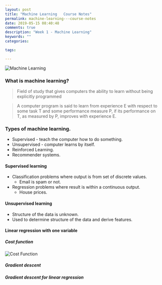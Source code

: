 ```yaml
---
layout: post
title: "Machine Learning   Course Notes"
permalink: machine-learning---course-notes
date: 2019-05-15 08:40:48
comments: true
description: "Week 1 - Machine Learning"
keywords: ""
categories:

tags:

---
```


![Machine Learning](/images/machine-learning.png)

### What is machine learning?
>Field of study that gives computers the ability to learn without being explicitly programmed

> A computer program is said to learn from experience E with respect to some task T and some performance measure P, if its performance on T, as measured by P, improves with experience E.

### Types of machine learning.
* Supervised - teach the computer how to do something.
* Unsupervised - computer learns by itself.
* Reinforced Learning.
* Recommender systems.

#### Supervised learning
* Classification problems where output is from set of discrete values.
  * Email is spam or not.
* Regression problems where result is within a continuous output.
  * House prices.

#### Unsupervised learning
* Structure of the data is unknown.
* Used to determine structure of the data and derive features.

#### Linear regression with one variable

##### Cost function

![Cost Function](/images/cost-function.png)

##### Gradient descent

##### Gradient descent for linear regression
